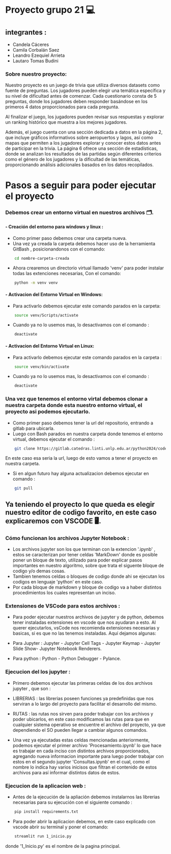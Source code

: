 # Proyecto grupo 21 💻

## integrantes :
- Candela Cáceres
- Camila Corbalán Saez
- Leandro Ezequiel Arrieta
- Lautaro Tomas Budini

### Sobre nuestro proyecto: 

Nuestro proyecto es un juego de trivia que utiliza diversos datasets como fuente de preguntas. Los jugadores pueden elegir una temática específica y su nivel de dificultad antes de comenzar. Cada cuestionario consta de 5 preguntas, donde los jugadores deben responder basándose en los primeros 4 datos proporcionados para cada pregunta.

Al finalizar el juego, los jugadores pueden revisar sus respuestas y explorar un ranking histórico que muestra a los mejores jugadores.

Además, el juego cuenta con una sección dedicada a datos en la página 2, que incluye gráficos informativos sobre aeropuertos y lagos, así como mapas que permiten a los jugadores explorar y conocer estos datos antes de participar en la trivia. La página 6 ofrece una sección de estadísticas, donde se analizan los resultados de las partidas según diferentes criterios como el género de los jugadores y la dificultad de las temáticas,  proporcionando análisis adicionales basados en los datos recopilados.

# Pasos a seguir para poder ejecutar el  proyecto

### Debemos crear un entorno virtual en nuestros archivos  🗂️.

#### - Creación del entorno para windows y linux : 
- Como primer paso debemos crear una carpeta nueva.
- Una vez ya creada la carpeta debemos hacer uso de la herramienta GitBash , posicionandonos con el comando: 
```bash
    cd nombre-carpeta-creada
```
- Ahora crearemos un directorio virtual llamado 'venv' para poder instalar todas las extenciones necesarias, Con el comando: 
```bash
    python -m venv venv
```

#### - Activacion del Entorno Virtual en Windows: 
- Para activarlo debemos ejecutar este comando parados en la    carpeta:
```bash
    source venv/Scripts/activate
```
- Cuando ya no lo usemos mas, lo desactivamos con el comando : 
```bash
    deactivate
```

#### - Activacion del Entorno Virtual en Linux:
- Para activarlo debemos ejecutar este comando parados en la carpeta : 
```bash
    source venv/bin/activate
```
- Cuando ya no lo usemos mas, lo desactivamos con el comando :
```bash
    deactivate
```

### Una vez que tenemos el entorno virtal debemos clonar  a nuestra carpeta donde esta nuestro entorno virtual, el proyecto asi podemos ejecutarlo.

- Como primer paso debemos tener la url del repositorio, entrando a gitlab para ubicarla.
- Luego con Bash parados en nuestra carpeta donde tenemos el entorno virtual, debemos ejecutar el comando :
```bash
    git clone https://gitlab.catedras.linti.unlp.edu.ar/python2024/code/grupo21.git
```
 En este caso esa seria la url, luego de esto vamos a tener el proyecto en nuestra carpeta.
- Si en algun futuro hay alguna actualizacion debemos ejecutar en comando :
```bash
    git pull
```

## Ya teniendo el proyecto lo que queda es elegir nuestro editor de codigo favorito, en este caso explicaremos con VSCODE 🖥️.




### Cómo funcionan los archivos Jupyter Notebook : 
- Los archivos jupyter son los que terminan con la extencion '.ipynb' , estos se caracterizan por tener celdas 'MarkDown' donde es posible poner un bloque de texto, utilizado para poder explicar pasos importantes en nuestro algoritmo, sobre que trata el siguente bloque de codigo y/o demas cosas. 
- Tambien tenemos celdas o bloques de codigo donde ahi se ejecutan los codigos en lenguaje 'python' en este caso.
- Por cada bloque de markdown y bloque de codigo va a haber distintos procedimientos los cuales representan un inciso. 

### Extensiones de VSCode para estos archivos : 
- Para poder ejecutar nuestros archivos de jupyter y de python, debemos tener instaladas extensiones en vscode que nos ayudaran a esto. Al querer ejecutarlos, vsCode nos recomienda extensiones necesarias y basicas, si es que no las tenemos instaladas. Aquí dejamos algunas: 

- Para Jupyter : Jupyter - Jupyter Cell Tags - Jupyter Keymap - Jupyter Slide Show- Jupyter Notebook Renderers. 
- Para python  :  Python - Python Debugger - Pylance.

### Ejecucion del los jupyter : 

- Primero debemos ejecutar las primeras celdas de los dos archivos jupyter , que son : 
-  LIBRERIAS :  las librerias poseen funciones ya predefinidas que nos serviran a lo largo del proyecto para facilitar el desarrollo del mismo. 
- RUTAS : las rutas nos sirven para poder trabajar con los archivos y poder ubicarlos, en este caso modificamos las rutas para que en cualquier sistema operativo se encuentre el archivo del proyecto, ya que dependiendo el SO pueden llegar a cambiar algunos comandos.

- Una vez ya ejecutadas estas celdas mencionadas anteriormente, podemos ejecutar el primer archivo 'Procesamiento.ipynb' lo que hace es trabajar en cada inciso con distintos archivos proporcionados, agregando nueva informacion importante para luego poder trabajar con estos en el segundo jupyter 'Consultas.ipynb' en el cual, como el nombre lo indica hay varios inicisos que filtran el contenido de estos archivos para así informar distintos datos de estos.

### Ejecucion de la aplicacion web : 
- Antes de la ejecución de la apliación debemos instalarnos las librerias necesarias para su ejecución con el siguiente comando :
```bash
    pip install requirements.txt
```
- Para poder abrir la aplicacion debemos, en este caso explicado con vscode abrir su terminal y poner el comando:
```bash
    streamlit run 1_inicio.py
```
donde '1_Inicio.py' es el nombre de la pagina principal.

